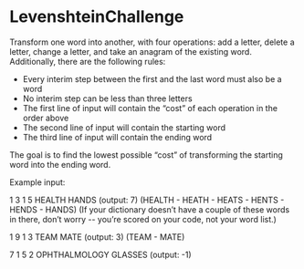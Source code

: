 # LevenshteinChallenge

Transform one word into another, with four operations: add a letter,
delete a letter, change a letter, and take an anagram of the existing word. Additionally, there are the following rules:
- Every interim step between the first and the last word must also be a word
- No interim step can be less than three letters
- The first line of input will contain the “cost” of each operation in the order above
- The second line of input will contain the starting word
- The third line of input will contain the ending word

The goal is to find the lowest possible “cost” of transforming the starting word into the ending word. 

Example input:

1 3 1 5
HEALTH
HANDS
(output: 7) (HEALTH - HEATH - HEATS - HENTS - HENDS - HANDS)
(If your dictionary doesn’t have a couple of these words in there, don’t worry -- you’re scored on your
code, not your word list.)

1 9 1 3
TEAM
MATE
(output: 3) (TEAM - MATE)

7 1 5 2
OPHTHALMOLOGY
GLASSES
(output: -1)
